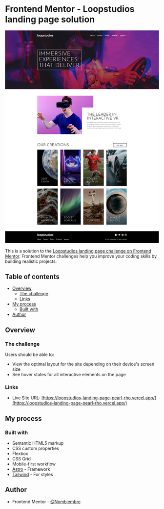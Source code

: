 # Frontend Mentor - Loopstudios landing page solution

![](./public/screenshot.png)

This is a solution to the [Loopstudios landing page challenge on Frontend Mentor](https://www.frontendmentor.io/challenges/loopstudios-landing-page-N88J5Onjw). Frontend Mentor challenges help you improve your coding skills by building realistic projects.

## Table of contents

- [Overview](#overview)
  - [The challenge](#the-challenge)
  - [Links](#links)
- [My process](#my-process)
  - [Built with](#built-with)
- [Author](#author)

## Overview

### The challenge

Users should be able to:

- View the optimal layout for the site depending on their device's screen size
- See hover states for all interactive elements on the page

### Links

- Live Site URL: [https://loopstudios-landing-page-pearl-rho.vercel.app/](https://loopstudios-landing-page-pearl-rho.vercel.app/)

## My process

### Built with

- Semantic HTML5 markup
- CSS custom properties
- Flexbox
- CSS Grid
- Mobile-first workflow
- [Astro](https://astro.build/) - Framework
- [Tailwind](https://tailwindcss.com/) - For styles

## Author

<!-- - Website - [Add your name here](https://www.your-site.com) -->

- Frontend Mentor - [@Nombiembre](https://www.frontendmentor.io/profile/Nombiembre)
